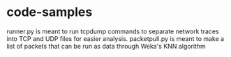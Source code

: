 # code-samples

runner.py is meant to run tcpdump commands to separate network traces into TCP and UDP files for easier analysis.
packetpull.py is meant to make a list of packets that can be run as data through Weka's KNN algorithm
